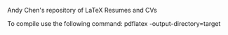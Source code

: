 Andy Chen's repository of LaTeX Resumes and CVs

To compile use the following command:
pdflatex -output-directory=target <file>
